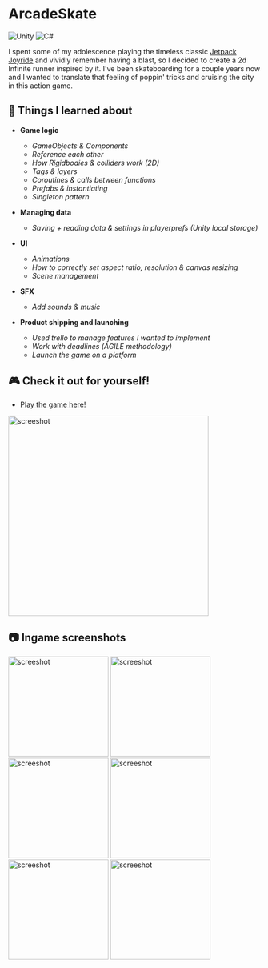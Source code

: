 # ArcadeSkate 
<img src="https://img.shields.io/badge/Unity-100000?style=for-the-badge&logo=unity&logoColor=white" alt="Unity" style="max-width: 100%;"> <img src="https://img.shields.io/badge/C%23-239120?style=for-the-badge&logo=c-sharp&logoColor=white" alt="C#" style="max-width: 100%;">

I spent some of my adolescence playing the timeless classic [Jetpack Joyride](https://www.youtube.com/watch?v=Jzxi8nid9BQ) and vividly remember having a blast, so I decided to create a 2d Infinite runner inspired by it. I've been skateboarding for a couple years now and I wanted to translate that feeling of poppin' tricks and cruising the city in this action game.

## 🚀 Things I learned about
- **Game logic**

  - *GameObjects & Components*
  - *Reference each other*
  - *How Rigidbodies & colliders work (2D)*
  - *Tags & layers*
  - *Coroutines & calls between functions*
  - *Prefabs & instantiating*
  - *Singleton pattern*
- **Managing data**

  - *Saving + reading data & settings in playerprefs (Unity local storage)*
- **UI**

  - *Animations*
  - *How to correctly set aspect ratio, resolution & canvas resizing*
  - *Scene management*
- **SFX**

  - *Add sounds & music*
- **Product shipping and launching**

  - *Used trello to manage features I wanted to implement* 
  - *Work with deadlines (AGILE methodology)*
  - *Launch the game on a platform*

## :video_game: Check it out for yourself!
- [Play the game here!](https://arcadeskate.itch.io/arcade-skate)
<img src="https://github.com/JoelEncinas/ArcadeSkate/blob/main/Assets/gameplay.gif?raw=true" alt="screeshot" width="400"/>

## :camera: Ingame screenshots
<img src="https://user-images.githubusercontent.com/55756146/164564689-e79a7192-218b-4980-a7f8-09cfe333fd1e.PNG" alt="screeshot" width="200"/> <img src="https://user-images.githubusercontent.com/55756146/164564696-233dd488-0407-4d91-803b-4761d7e37d45.PNG" alt="screeshot" width="200"/> <img src="https://user-images.githubusercontent.com/55756146/164564693-f046e0bd-6cd4-4885-9cfc-d47ed1d3cbf6.PNG" alt="screeshot" width="200"/> <img src="https://user-images.githubusercontent.com/55756146/164564695-f89b6da0-3d9c-4fc8-8a33-95bf2c9b5ac3.PNG" alt="screeshot" width="200"/> <img src="https://user-images.githubusercontent.com/55756146/164564699-5a6af5cd-448a-45dd-a11f-4d3e375ae667.PNG" alt="screeshot" width="200"/> <img src="https://user-images.githubusercontent.com/55756146/164564701-f184fc22-68ad-4a9e-bc70-a79ea7962d71.PNG" alt="screeshot" width="200"/>
